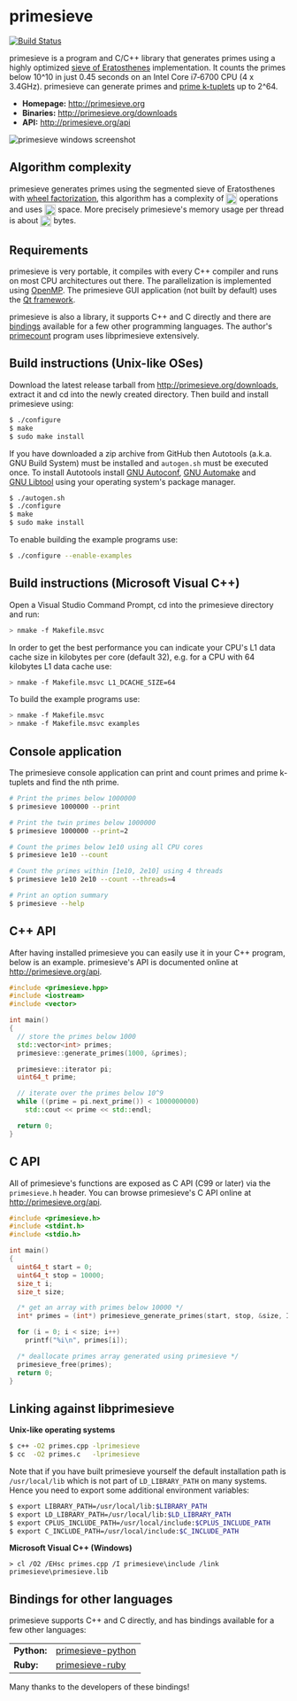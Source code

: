 primesieve
==========
[![Build Status](https://travis-ci.org/kimwalisch/primesieve.svg)](https://travis-ci.org/kimwalisch/primesieve)

primesieve is a program and C/C++ library that generates primes using a highly optimized
<a href="http://en.wikipedia.org/wiki/Sieve_of_Eratosthenes">sieve of
Eratosthenes</a> implementation. It counts the primes below 10^10 in
just 0.45 seconds on an Intel Core i7&#8209;6700 CPU (4 x 3.4GHz).
primesieve can generate primes and
<a href="http://en.wikipedia.org/wiki/Prime_k-tuple">prime k-tuplets</a>
up to 2^64.

- **Homepage:** http://primesieve.org
- **Binaries:** http://primesieve.org/downloads
- **API:** http://primesieve.org/api

![primesieve windows screenshot](https://github.com/kimwalisch/primesieve/blob/gh-pages/screenshots/primesieve5_win10_2.png)

Algorithm complexity
--------------------

primesieve generates primes using the segmented sieve of Eratosthenes with
[wheel factorization](http://en.wikipedia.org/wiki/Wheel_factorization),
this algorithm has a complexity of
<img src="http://primesieve.org/images/Onloglogn.svg" height="20" align="absmiddle"/>
operations and uses
<img src="http://primesieve.org/images/Osqrtn.svg" height="20" align="absmiddle"/>
space. More precisely primesieve's memory usage per thread is about
<img src="http://primesieve.org/images/primesieve_memory_usage.svg" height="20" align="absmiddle"/>
bytes.

Requirements
------------

primesieve is very portable, it compiles with every C++ compiler and
runs on most CPU architectures out there. The parallelization is
implemented using [OpenMP](http://en.wikipedia.org/wiki/OpenMP). The
primesieve GUI application (not built by default) uses the
[Qt framework](http://qt-project.org).

primesieve is also a library, it supports C++ and C directly and there
are [bindings](#bindings-for-other-languages) available for a few
other programming languages. The author's
[primecount](https://github.com/kimwalisch/primecount) program uses
libprimesieve extensively.

Build instructions (Unix-like OSes)
-----------------------------------

Download the latest release tarball from
http://primesieve.org/downloads, extract it and cd into the newly
created directory. Then build and install primesieve using:

```sh
$ ./configure
$ make
$ sudo make install
```

If you have downloaded a zip archive from GitHub then Autotools
(a.k.a. GNU Build System) must be installed and ```autogen.sh``` must
be executed once. To install Autotools install
[GNU&#160;Autoconf](http://www.gnu.org/software/autoconf/),
[GNU&#160;Automake](http://www.gnu.org/software/automake/) and
[GNU&#160;Libtool](http://www.gnu.org/software/libtool/)
using your operating system's package manager.

```sh
$ ./autogen.sh
$ ./configure
$ make
$ sudo make install
```

To enable building the example programs use:
```sh
$ ./configure --enable-examples
```

Build instructions (Microsoft Visual C++)
-----------------------------------------

Open a Visual Studio Command Prompt, cd into the primesieve directory
and run:

```sh
> nmake -f Makefile.msvc
```

In order to get the best performance you can indicate your CPU's L1
data cache size in kilobytes per core (default 32), e.g. for a CPU
with 64 kilobytes L1 data cache use:

```sh
> nmake -f Makefile.msvc L1_DCACHE_SIZE=64
```

To build the example programs use:
```sh
> nmake -f Makefile.msvc
> nmake -f Makefile.msvc examples
```

Console application
-------------------

The primesieve console application can print and count primes and
prime k-tuplets and find the nth prime.

```sh
# Print the primes below 1000000
$ primesieve 1000000 --print

# Print the twin primes below 1000000
$ primesieve 1000000 --print=2

# Count the primes below 1e10 using all CPU cores
$ primesieve 1e10 --count

# Count the primes within [1e10, 2e10] using 4 threads
$ primesieve 1e10 2e10 --count --threads=4

# Print an option summary
$ primesieve --help
```

C++ API
-------

After having installed primesieve you can easily use it in your C++
program, below is an example. primesieve's API is documented
online at http://primesieve.org/api.

```C++
#include <primesieve.hpp>
#include <iostream>
#include <vector>

int main()
{
  // store the primes below 1000
  std::vector<int> primes;
  primesieve::generate_primes(1000, &primes);

  primesieve::iterator pi;
  uint64_t prime;

  // iterate over the primes below 10^9
  while ((prime = pi.next_prime()) < 1000000000)
    std::cout << prime << std::endl;

  return 0;
}
```

C API
-----

All of primesieve's functions are exposed as C API (C99 or later) via
the ```primesieve.h``` header. You can browse primesieve's C API
online at http://primesieve.org/api.

```C
#include <primesieve.h>
#include <stdint.h>
#include <stdio.h>

int main()
{
  uint64_t start = 0;
  uint64_t stop = 10000;
  size_t i;
  size_t size;

  /* get an array with primes below 10000 */
  int* primes = (int*) primesieve_generate_primes(start, stop, &size, INT_PRIMES);

  for (i = 0; i < size; i++)
    printf("%i\n", primes[i]);

  /* deallocate primes array generated using primesieve */
  primesieve_free(primes);
  return 0;
}
```

Linking against libprimesieve
-----------------------------

**Unix-like operating systems**
```sh
$ c++ -O2 primes.cpp -lprimesieve
$ cc  -O2 primes.c   -lprimesieve
```

Note that if you have built primesieve yourself the default installation path
is ```/usr/local/lib``` which is not part of ```LD_LIBRARY_PATH``` on many
systems. Hence you need to export some additional environment variables:

```sh
$ export LIBRARY_PATH=/usr/local/lib:$LIBRARY_PATH
$ export LD_LIBRARY_PATH=/usr/local/lib:$LD_LIBRARY_PATH
$ export CPLUS_INCLUDE_PATH=/usr/local/include:$CPLUS_INCLUDE_PATH
$ export C_INCLUDE_PATH=/usr/local/include:$C_INCLUDE_PATH
```

**Microsoft Visual C++ (Windows)**
```
> cl /O2 /EHsc primes.cpp /I primesieve\include /link primesieve\primesieve.lib
```

Bindings for other languages
----------------------------

primesieve supports C++ and C directly, and has bindings available for
a few other languages:

<table>
    <tr>
        <td><b>Python:</b></td>
        <td><a href="https://github.com/hickford/primesieve-python">primesieve-python</a></td>
    </tr>
    <tr>
        <td><b>Ruby:</b></td>
        <td><a href="https://github.com/robertjlooby/primesieve-ruby">primesieve-ruby</a></td>
    </tr>
</table>

Many thanks to the developers of these bindings!
